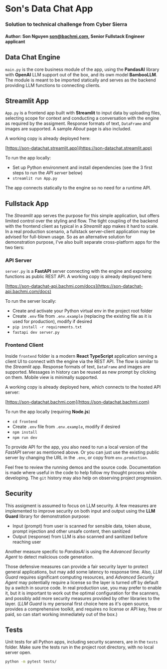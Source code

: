 # Son's Data Chat App
### Solution to technical challenge from Cyber Sierra
#### Author: Son Nguyen <son@bachmi.com>, Senior Fullstack Engineer applicant


## Data Chat Engine

`main.py` is the core business module of the app, using the **PandasAI** library with **OpenAI** LLM support out of the box, and its own model **BambooLLM**.
The module is meant to be imported statically and serves as the backend providing LLM functions to connecting clients.

## Streamlit App

`App.py` is a frontend app built with **Streamlit** to input data by uploading files, selecting scope for context and conducting a conversation with the engine
as required by the assigment. Response formats of text, `DataFrame` and images are supported. A sample _About_ page is also included.

A working copy is already deployed here:

[https://son-datachat.streamlit.app](https://son-datachat.streamlit.app)

To run the app locally:

- Set up Python environment and install dependencies (see the 3 first steps to run the _API server_ below)
- `streamlit run App.py`

The app connects statically to the engine so no need for a runtime API.

## Fullstack App
The _Streamlit_ app serves the purpose for this simple application, but offers limited control over the styling and flow.
The tight coupling of the backend with the frontend client as typical in a _Streamlit_ app makes it hard to scale.
In a real production scenario, a fullstack server-client application may be advised for full-blown usage.
So as an alternative solution for demonstration purpose, I've also built separate cross-platform apps for the two tiers:

### API Server

`server.py` is a **FastAPI** server connecting with the engine and exposing functions as public REST API. A working copy is already deployed here:

[https://son-datachat-api.bachmi.com/docs](https://son-datachat-api.bachmi.com/docs)

To run the server locally:
- Create and activate your Python virtual env in the project root folder
- Create `.env` file from `.env.example` (replacing the existing file as it is used for production), modify if desired
- `pip install -r requirements.txt`
- `fastapi dev server.py`

### Frontend Client

Inside `frontend` folder is a modern **React TypeScript** application serving a client UI to connect with the engine via the REST API. The flow is similar to the _Streamlit_ app.
Response formats of text, `DataFrame` and images are supported. Messages in history can be reused as new prompt by clicking on them. Mobile view is minimally supported.

A working copy is already deployed here, which connects to the hosted API server:

[https://son-datachat.bachmi.com](https://son-datachat.bachmi.com)

To run the app locally (requiring **Node.js**)

- `cd frontend`
- Create `.env` file from `.env.example`, modify if desired
- `npm install`
- `npm run dev`

To provide API for the app, you also need to run a local version of the _FastAPI_ server as mentioned above. 
Or you can just use the existing public server by changing the URL in the `.env`, or copy from `env.production`.

Feel free to review the running demos and the source code. Documentation is made where useful in the code to help follow my thought process while developing.
The `git` history may also help on observing project progression.

## Security

This assigment is assumed to focus on LLM security. A few measures are implemented to improve security on both input and output
using the **LLM Guard** library for demonstration purpose:

- Input (prompt) from user is scanned for sensible data, token abuse, prompt injection and other unsafe content, then sanitized
- Output (response) from LLM is also scanned and sanitized before reaching user

Another measure specific to _PandasAI_ is using the _Advanced Security Agent_ to detect malicious code generation. 

Those defensive measures can provide a fair security layer to protect general applications, but may add some latency to response time.
Also, _LLM Guard_ requires significant computing resources, and _Advanced Security Agent_
may potentially require a license so the layer is turned off by default by a switch in source code.
In real production use, you may prefer to enable it,
but it is important to work out the optimal configuration for the scanners, and possibly add
more security measures provided by other libraries to the layer. 
(_LLM Guard_ is my personal first choice here as it's open source, provides a comprehensive toolkit,
and requires no license or API key, free or paid, so can start working immediately out of the box.)

## Tests

Unit tests for all Python apps, including security scanners, are in the `tests` folder.
Make sure the tests run in the project root directory, with no local server open.

~~~bash
python -m pytest tests/
~~~


